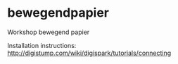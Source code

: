 # bewegendpapier
Workshop bewegend papier

Installation instructions:
http://digistump.com/wiki/digispark/tutorials/connecting
